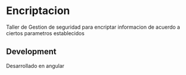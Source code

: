 # Encriptacion

Taller de Gestion de seguridad para encriptar informacion de acuerdo a ciertos parametros establecidos

## Development 

Desarrollado en angular

